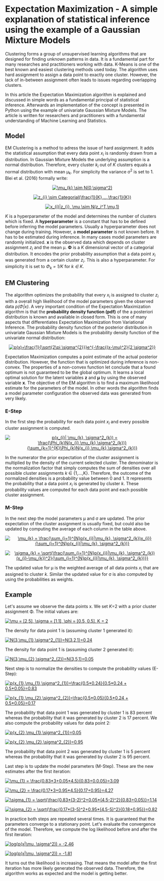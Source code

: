 <h1>Expectation Maximization - A simple explanation of statistical inference using the example of a Gaussian Mixture Models</h1>

Clustering forms a group of unsupervised learning algorithms that are designed for finding unknown patterns in data. It is a fundamental part for many researches and practitioners working with data. K-Means is one of the best known and easiest clustering methods used today. The algorithm uses hard assignment to assign a data point to exactly one cluster. However, the lack of in-between assignment often leads to issues regarding overlapping clusters. 

In this article the Expectation Maximization algorithm is explained and discussed in simple words as a fundamental principal of statistical inference. Afterwards an implementation of the concept is presented in Python using the example of univariate Gaussian Mixture Models. The article is written for researchers and practitioners with a fundamental understanding of Machine Learning and Statistics.

<h2>Model</h2>
EM Clustering is a method to adress the issue of hard assignment. It adds the statistical assumption that every data point <i>x<sub>i</sub></i> is randomly drawn from a distribution. In Gaussian Mixture Models the underlying assumption is a normal distribution. Therefore, every cluster <i>k<sub>i</sub></i> out of <i>K</i> clusters equals a normal distribution with mean &mu;<sub>k</sub>. For simplicity the variance &sigma;<sup>2</sup> is set to 1. Blei et al. (2016) formally write:

<p align="center">
<a href="https://www.codecogs.com/eqnedit.php?latex=\dpi{120}&space;\mu_{k}&space;\sim&space;N(0,\sigma^2)" target="_blank"><img src="https://latex.codecogs.com/gif.latex?\dpi{120}&space;\mu_{k}&space;\sim&space;N(0,\sigma^2)" title="\mu_{k} \sim N(0,\sigma^2)" /></a>
</p>

<p align="center">
<a href="https://www.codecogs.com/eqnedit.php?latex=\dpi{120}&space;z_{i}&space;\sim&space;Categorial(\frac{1}{K},...,\frac{1}{K})" target="_blank"><img src="https://latex.codecogs.com/gif.latex?\dpi{120}&space;z_{i}&space;\sim&space;Categorial(\frac{1}{K},...,\frac{1}{K})" title="z_{i} \sim Categorial(\frac{1}{K},...,\frac{1}{K})" /></a>
</p>

<p align="center">
<a href="https://www.codecogs.com/eqnedit.php?latex=\dpi{120}&space;x_{i}|z_{i},&space;\mu&space;\sim&space;N(z_i^T,\mu,1)" target="_blank"><img src="https://latex.codecogs.com/gif.latex?\dpi{120}&space;x_{i}|z_{i},&space;\mu&space;\sim&space;N(z_i^T,\mu,1)" title="x_{i}|z_{i}, \mu \sim N(z_i^T,\mu,1)" /></a>
</p>

<i>K</i> is a hyperparameter of the model and determines the number of clusters which is fixed. A <b>hyperparameter</b> is a constant that has to be defined before inferring the model parameters. Usually a hyperparameter does not change during training. However, a <b>model parameter</b> is not known before. It has to be estimated during inference. In many cases model parameters are randomly initialized. <b>x</b> is the observed data which depends on cluster assignment <i>z<sub>i</sub></i> and the mean &mu;. <b>&Phi;</b> is a <i>K</i> dimensional vector of a categorial distribution. It encodes the prior probability assumption that a data point <i>x<sub>i</sub></i> was generated from a certain cluster <i>z<sub>i</sub></i>. This is also a hyperparameter. For simplicity it is set to <i>&Phi;<sub>k</sub> = 1/K</i> for <i>k &isin; K</i>. 

<h2>EM Clustering</h2>

The algorithm optimizes the probability that every <i>x<sub>i</sub></i> is assigned to cluster <i>z<sub>i</sub></i> with a overall high likelihood of the model parameters given the observed data <i>p(&Phi;|x)</i>. A very important condition of the Expectation Maximization algorithm is that the <b>probability density function (pdf)</b> of the a posteriori distribution is known and available in closed form. This is one of many aspects that differentiates Expectation Maximization from Variational Inference. The probability density function of the posterior distribution in univariate Gaussian Mixture Models is the probability density function of the univariate normal distribution: 
<p align="center">
<a href="https://www.codecogs.com/eqnedit.php?latex=\dpi{120}&space;p(x)=\frac{1}{\sqrt{2\pi&space;\sigma^{2}}}e^{-\frac{(x-\mu)^2}{2&space;\sigma^2}}" target="_blank"><img src="https://latex.codecogs.com/gif.latex?\dpi{120}&space;p(x)=\frac{1}{\sqrt{2\pi&space;\sigma^{2}}}e^{-\frac{(x-\mu)^2}{2&space;\sigma^2}}" title="p(x)=\frac{1}{\sqrt{2\pi \sigma^{2}}}e^{-\frac{(x-\mu)^2}{2 \sigma^2}}" /></a>
</p>
Expectation Maximization computes a point estimate of the actual posterior distribution. However, the function that is optimized during inference is non-convex. The properties of a non-convex function let conclude that a found optimum is not guaranteed to be the global optimum. It learns a local optimal solution for the latent variables <b>z</b> and <b>&mu;</b> by using the observed variable <b>x</b>. The objective of the EM algorithm is to find a maximum likelihood estimate for the parameters of the model. In other words the algorithm finds a model parameter configuration the observed data was generated from very likely. 

<h3>E-Step</h3>
In the first step the probability for each data point <i>x<sub>i</sub></i> and every possible cluster assignment is computed. 

<p align="center">
<a href="https://www.codecogs.com/eqnedit.php?latex=\dpi{120}&space;p(x_{i}|&space;\mu_{k},&space;\sigma^2_{k})&space;=&space;\frac{\Phi_{k}N(x_{i},\mu_{k},\sigma^2_{k})}{\sum_{k=1}^{K}\Phi_{k}N(x_{i},\mu_{k},\sigma^2_{k})}" target="_blank"><img src="https://latex.codecogs.com/gif.latex?\dpi{120}&space;p(x_{i}|&space;\mu_{k},&space;\sigma^2_{k})&space;=&space;\frac{\Phi_{k}N(x_{i},\mu_{k},\sigma^2_{k})}{\sum_{k=1}^{K}\Phi_{k}N(x_{i},\mu_{k},\sigma^2_{k})}" title="p(x_{i}| \mu_{k}, \sigma^2_{k}) = \frac{\Phi_{k}N(x_{i},\mu_{k},\sigma^2_{k})}{\sum_{k=1}^{K}\Phi_{k}N(x_{i},\mu_{k},\sigma^2_{k})}" /></a>
</p>

In the numerator the prior expectation of the cluster assignment is multiplied by the density of the current selected cluster. The denominator is the normalization factor that simply computes the sum of densities over all possible cluster assignments <i>k</i> &isin; {1,...,K}. Therefore, the outcome of the normalized densities is a probability value between 0 and 1. It represents the probability that a data point <i>x<sub>i</sub></i> is generated by cluster <i>k</i>. These probability values are computed for each data point and each possible cluster assignment. 

<h3>M-Step</h3>
In the next step the model parameters &mu; and &sigma; are updated. The prior expectation of the cluster assignment is usually fixed, but could also be updated by computing the average of each column in the table above. <br>

<p align="center">
<a href="https://www.codecogs.com/eqnedit.php?latex=\dpi{120}&space;\mu_{k}&space;=&space;\frac{\sum_{i=1}^{N}p(x_{i}|\mu_{k},&space;\sigma^2_{k})x_{i}}{\sum_{i=1}^{N}p(x_{i}|\mu_{k},&space;\sigma^2_{k})}" target="_blank"><img src="https://latex.codecogs.com/gif.latex?\dpi{120}&space;\mu_{k}&space;=&space;\frac{\sum_{i=1}^{N}p(x_{i}|\mu_{k},&space;\sigma^2_{k})x_{i}}{\sum_{i=1}^{N}p(x_{i}|\mu_{k},&space;\sigma^2_{k})}" title="\mu_{k} = \frac{\sum_{i=1}^{N}p(x_{i}|\mu_{k}, \sigma^2_{k})x_{i}}{\sum_{i=1}^{N}p(x_{i}|\mu_{k}, \sigma^2_{k})}" /></a>
</p>

<p align="center">
<a href="https://www.codecogs.com/eqnedit.php?latex=\dpi{120}&space;\sigma_{k}&space;=&space;\sqrt{\frac{\sum_{i=1}^{N}p(x_{i}|\mu_{k},&space;\sigma^2_{k})(x_{i}-\mu_{k})^2}{\sum_{i=1}^{N}p(x_{i}|\mu_{k},&space;\sigma^2_{k})}}" target="_blank"><img src="https://latex.codecogs.com/gif.latex?\dpi{120}&space;\sigma_{k}&space;=&space;\sqrt{\frac{\sum_{i=1}^{N}p(x_{i}|\mu_{k},&space;\sigma^2_{k})(x_{i}-\mu_{k})^2}{\sum_{i=1}^{N}p(x_{i}|\mu_{k},&space;\sigma^2_{k})}}" title="\sigma_{k} = \sqrt{\frac{\sum_{i=1}^{N}p(x_{i}|\mu_{k}, \sigma^2_{k})(x_{i}-\mu_{k})^2}{\sum_{i=1}^{N}p(x_{i}|\mu_{k}, \sigma^2_{k})}}" /></a>
</p>

The updated value for &mu; is the weighted average of all data points <i>x<sub>i</sub></i> that are assigned to cluster <i>k</i>. Similar the updated value for &sigma; is also computed by using the probabilities as weights.

<h2>Example</h2>
Let's assume we observe the data points x. We set <i>K</i>=2 with a prior cluster assignment &Phi;.
The initial values are:

<p>
<a href="https://www.codecogs.com/eqnedit.php?latex=\dpi{120}&space;\mu&space;=&space;[2,5],&space;\sigma&space;=&space;[1,1],&space;\phi&space;=&space;[0.5,&space;0.5],&space;K&space;=&space;2" target="_blank"><img src="https://latex.codecogs.com/gif.latex?\dpi{120}&space;\mu&space;=&space;[2,5],&space;\sigma&space;=&space;[1,1],&space;\phi&space;=&space;[0.5,&space;0.5],&space;K&space;=&space;2" title="\mu = [2,5], \sigma = [1,1], \phi = [0.5, 0.5], K = 2" /></a>
</p>

The density for data point 1 is (assuming cluster 1 generated it):

<p>
<a href="https://www.codecogs.com/eqnedit.php?latex=\dpi{120}&space;N(3,\mu_{1},\sigma^2_{1})=N(3,2,1)=0,24" target="_blank"><img src="https://latex.codecogs.com/gif.latex?\dpi{120}&space;N(3,\mu_{1},\sigma^2_{1})=N(3,2,1)=0,24" title="N(3,\mu_{1},\sigma^2_{1})=N(3,2,1)=0,24" /></a>
</p>

The density for data point 1 is (assuming cluster 2 generated it):

<p>
<a href="https://www.codecogs.com/eqnedit.php?latex=\dpi{120}&space;N(3,\mu_{2},\sigma^2_{2})=N(3,5,1)=0,05" target="_blank"><img src="https://latex.codecogs.com/gif.latex?\dpi{120}&space;N(3,\mu_{2},\sigma^2_{2})=N(3,5,1)=0,05" title="N(3,\mu_{2},\sigma^2_{2})=N(3,5,1)=0.05" /></a>
</p>

Next step is to normalize the densities to compute the probability values (E-Step):

<p>
<a href="https://www.codecogs.com/eqnedit.php?latex=\dpi{120}&space;p(x_{1},\mu_{1},\sigma^2_{1})=\frac{0.5*0.24}{0.5*0.24&space;&plus;&space;0.5*0.05}=0.83" target="_blank"><img src="https://latex.codecogs.com/gif.latex?\dpi{120}&space;p(x_{1},\mu_{1},\sigma^2_{1})=\frac{0.5*0.24}{0.5*0.24&space;&plus;&space;0.5*0.05}=0.83" title="p(x_{1},\mu_{1},\sigma^2_{1})=\frac{0.5*0.24}{0.5*0.24 + 0.5*0.05}=0.83" /></a>
</p>

<p>
<a href="https://www.codecogs.com/eqnedit.php?latex=\dpi{120}&space;p(x_{1},\mu_{2},\sigma^2_{2})=\frac{0.5*0.05}{0.5*0.24&space;&plus;&space;0.5*0.05}=0.17" target="_blank"><img src="https://latex.codecogs.com/gif.latex?\dpi{120}&space;p(x_{1},\mu_{2},\sigma^2_{2})=\frac{0.5*0.05}{0.5*0.24&space;&plus;&space;0.5*0.05}=0.17" title="p(x_{1},\mu_{2},\sigma^2_{2})=\frac{0.5*0.05}{0.5*0.24 + 0.5*0.05}=0.17" /></a>
</p>

The probability that data point 1 was generated by cluster 1 is 83 percent whereas the probability that it was generated by cluster 2 is 17 percent. We also compute the probability values for data point 2:

<p>
<a href="https://www.codecogs.com/eqnedit.php?latex=\dpi{120}&space;p(x_{2},\mu_{1},\sigma^2_{1})=0.05" target="_blank"><img src="https://latex.codecogs.com/gif.latex?\dpi{120}&space;p(x_{2},\mu_{1},\sigma^2_{1})=0.05" title="p(x_{2},\mu_{1},\sigma^2_{1})=0.05" /></a>
</p>

<p>
<a href="https://www.codecogs.com/eqnedit.php?latex=\dpi{120}&space;p(x_{2},\mu_{2},\sigma^2_{2})=0.95" target="_blank"><img src="https://latex.codecogs.com/gif.latex?\dpi{120}&space;p(x_{2},\mu_{2},\sigma^2_{2})=0.95" title="p(x_{2},\mu_{2},\sigma^2_{2})=0.95" /></a>
</p>

The probability that data point 2 was generated by cluster 1 is 5 percent whereas the probability that it was generated by cluster 2 is 95 percent.

Last step is to update the model parameters (M-Step). These are the new estimates after the first iteration:
<p>
  <a href="https://www.codecogs.com/eqnedit.php?latex=\dpi{120}&space;\mu_{1}&space;=&space;\frac{0.83*3&plus;0.05*4.5}{0.83&plus;0.0.05}=3.09" target="_blank"><img src="https://latex.codecogs.com/gif.latex?\dpi{120}&space;\mu_{1}&space;=&space;\frac{0.83*3&plus;0.05*4.5}{0.83&plus;0.05}=3.09" title="\mu_{1} = \frac{0.83*3+0.05*4.5}{0.83+0.0.05}=3.09" /></a>
</p>

<p>
<a href="https://www.codecogs.com/eqnedit.php?latex=\dpi{120}&space;\mu_{2}&space;=&space;\frac{0.17*3&plus;0.95*4.5}{0.17&plus;0.95}=4.27" target="_blank"><img src="https://latex.codecogs.com/gif.latex?\dpi{120}&space;\mu_{2}&space;=&space;\frac{0.17*3&plus;0.95*4.5}{0.17&plus;0.95}=4.27" title="\mu_{2} = \frac{0.17*3+0.95*4.5}{0.17+0.95}=4.27" /></a>
</p>

<p>
<a href="https://www.codecogs.com/eqnedit.php?latex=\dpi{120}&space;\sigma_{1}&space;=&space;\sqrt{\frac{0.83*(3-2)^2&plus;0.05*(4.5-2)^2}{0.83&plus;0.05}}=1.14" target="_blank"><img src="https://latex.codecogs.com/gif.latex?\dpi{120}&space;\sigma_{1}&space;=&space;\sqrt{\frac{0.83*(3-2)^2&plus;0.05*(4.5-2)^2}{0.83&plus;0.05}}=1.14" title="\sigma_{1} = \sqrt{\frac{0.83*(3-2)^2+0.05*(4.5-2)^2}{0.83+0.05}}=1.14" /></a>
</p>

<p>
<a href="https://www.codecogs.com/eqnedit.php?latex=\dpi{120}&space;\sigma_{2}&space;=&space;\sqrt{\frac{0.17*(3-5)^2&plus;0.95*(4.5-5)^2}{0.18&plus;0.95}}=0.82" target="_blank"><img src="https://latex.codecogs.com/gif.latex?\dpi{120}&space;\sigma_{2}&space;=&space;\sqrt{\frac{0.17*(3-5)^2&plus;0.95*(4.5-5)^2}{0.18&plus;0.95}}=0.82" title="\sigma_{2} = \sqrt{\frac{0.17*(3-5)^2+0.95*(4.5-5)^2}{0.18+0.95}}=0.82" /></a>
</p>

In practice both steps are repeated several times. It is guaranteed that the parameters converge to a stationary point. Let's evaluate the convergence of the model. Therefore, we compute the log likelihood before and after the first iteration:

<p>
<a href="https://www.codecogs.com/eqnedit.php?latex=\dpi{120}&space;log(p(x|\mu,&space;\sigma^2))&space;=&space;-2.46" target="_blank"><img src="https://latex.codecogs.com/gif.latex?\dpi{120}&space;log(p(x|\mu,&space;\sigma^2))&space;=&space;-2.46" title="log(p(x|\mu, \sigma^2)) = -2.46" /></a>
</p>

<p>
<a href="https://www.codecogs.com/eqnedit.php?latex=\dpi{120}&space;log(p(x|\mu,&space;\sigma^2))&space;=&space;-1.81" target="_blank"><img src="https://latex.codecogs.com/gif.latex?\dpi{120}&space;log(p(x|\mu,&space;\sigma^2))&space;=&space;-1.81" title="log(p(x|\mu, \sigma^2)) = -1.81" /></a>
</p>

It turns out the likelihood is increasing. That means the model after the first iteration has more likely generated the observed data. Therefore, the algorithm works as expected and the model is getting better.

